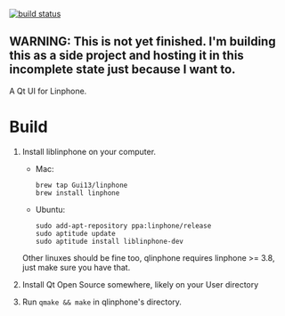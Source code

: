 [![build status](http://ci.neolyse.info/projects/1/status.png?ref=master)](http://ci.neolyse.info/projects/1?ref=master)

## WARNING: This is not yet finished. I'm building this as a side project and hosting it in this incomplete state just because I want to.

A Qt UI for Linphone.

# Build


1. Install liblinphone on your computer.

    - Mac:
    
          brew tap Gui13/linphone
          brew install linphone

    - Ubuntu:
    
          sudo add-apt-repository ppa:linphone/release
          sudo aptitude update
          sudo aptitude install liblinphone-dev

    Other linuxes should be fine too, qlinphone requires linphone >= 3.8, just make sure you have that.

2. Install Qt Open Source somewhere, likely on your User directory

3. Run `qmake && make` in qlinphone's directory.